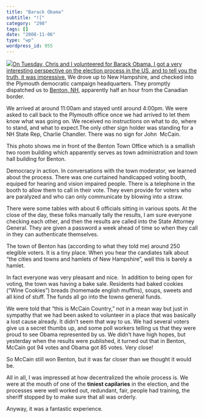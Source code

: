 ```yaml
---
title: "Barack Obama"
subtitle: "!["
category: "298"
tags: []
date: "2008-11-06"
type: "wp"
wordpress_id: 955
---
```

[![](https://i0.wp.com/s3.media.squarespace.com/production/1075723/12829350/wp-content/uploads/2008/11/photo0019-300x225.jpg?resize=300%2C225)On Tuesday, Chris and I volunteered for Barack Obama. I got a very interesting perspective on the election process in the US, and to tell you the truth, it was impressive.](https://i0.wp.com/s3.media.squarespace.com/production/1075723/12829350/wp-content/uploads/2008/11/photo0019.jpg)
We drove up to New Hampshire, and checked into the Plymouth democratic campaign headquarters. They promptly dispatched us to [Benton, NH](http://www.nh.gov/nhes/elmi/htmlprofiles/benton.html), apparently half an hour from the Canadian border.

We arrived at around 11:00am and stayed until around 4:00pm. We were asked to call back to the Plymouth office once we had arrived to let them know what was going on. We received no instructions on what to do, where to stand, and what to expect.The only other sign holder was standing for a NH State Rep, Charlie Chandler. There was no sign for John  McCain.

This photo shows me in front of the Benton Town Office which is a smallish two room building which apparently serves as town administration and town hall building for Benton.

Democracy in action. In conversations with the town moderator, we learned about the process. There was one curtained handicapped voting booth, equiped for hearing and vision impaired people. There is a telephone in the booth to allow them to call in their vote. They even provide for voters who are paralyzed and who can only communicate by blowing into a straw.

There were some tables with about 6 officials sitting in various spots. At the close of the day, these folks manually tally the results, I am sure everyone checking each other, and then the results are called into the State Attorney General. They are given a password a week ahead of time so when they call in they can authenticate themselves.

The town of Benton has (according to what they told me) around 250 elegible voters. It is a tiny place. When you hear the candiates talk about “the cities and towns and hamlets of New Hampshire”, well this is barely a hamlet.

In fact everyone was very pleasant and nice.  In addition to being open for voting, the town was having a bake sale. Residents had baked cookies (“Wine Cookies”) breads (homemade english muffins), soups, sweets and all kind of stuff. The funds all go into the towns general funds.

We were told that “this is McCain Country,” not in a mean way but just in sympathy that we had been asked to volunteer in a place that was basically a lost cause already. It didn’t seem that way to us. We had several voters give us a secret thumbs up, and some poll workers telling us that they were proud to see Obama represented by us. We didn’t have high hopes, but yesterday when the results were published, it turned out that in Benton, McCain got 94 votes and Obama got 85 votes. Very close!

So McCain still won Benton, but it was far closer than we thought it would be.

All in all, I was impressed at how decentralized the whole process is. We were at the mouth of one of the **tiniest capilaries** in the election, and the processes were well worked out, redundant, fair, people had training, the sheriff stopped by to make sure that all was orderly.

Anyway, it was a fantastic experience.